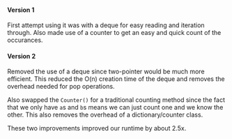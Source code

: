 #### Version 1
First attempt using it was with a deque for easy 
reading and iteration through. Also made use of a counter 
to get an easy and quick count of the occurances.

#### Version 2
Removed the use of a deque since two-pointer would be much 
more efficient. This reduced the O(n) creation time of the deque 
and removes the overhead needed for pop operations. 

Also swapped the `Counter()` for a traditional counting method 
since the fact that we only have `a`s and `b`s means we can 
just count one and we know the other. This also removes the 
overhead of a dictionary/counter class.

These two improvements improved our runtime by about 2.5x.